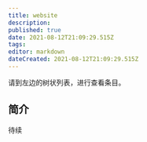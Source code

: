 ```yaml
---
title: website
description: 
published: true
date: 2021-08-12T21:09:29.515Z
tags:
editor: markdown
dateCreated: 2021-08-12T21:09:29.515Z
---
```


请到左边的树状列表，进行查看条目。

## 简介

待续
